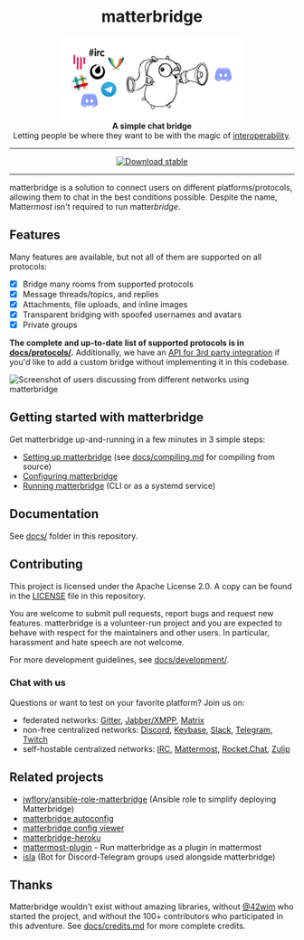 <div align="center">

# matterbridge

![Matterbridge Logo](img/matterbridge-notext.gif)<br />
**A simple chat bridge**<br />
Letting people be where they want to be with the magic of [interoperability](https://en.wikipedia.org/wiki/Interoperability).<br />

---

[![Download stable](https://img.shields.io/github/release/42wim/matterbridge.svg?label=download%20stable)](https://github.com/42wim/matterbridge/releases/latest)

---

</div>

matterbridge is a solution to connect users on different platforms/protocols, allowing them to chat in the best conditions possible. Despite the name, Matter<em>most</em> isn't required to run matter<em>bridge</em>.

## Features

Many features are available, but not all of them are supported on all protocols:

- [x] Bridge many rooms from supported protocols
- [x] Message threads/topics, and replies
- [x] Attachments, file uploads, and inline images
- [x] Transparent bridging with spoofed usernames and avatars
- [x] Private groups

**The complete and up-to-date list of supported protocols is in [docs/protocols/](docs/protocols/).** Additionally, we have an [API for 3rd party integration](https://github.com/42wim/matterbridge/wiki/Features#api) if you'd like to add a custom bridge without implementing it in this codebase.

![Screenshot of users discussing from different networks using matterbridge](https://user-images.githubusercontent.com/849975/52647227-9c3a5300-2ee4-11e9-9c57-ea096473aba8.png)

## Getting started with matterbridge

Get matterbridge up-and-running in a few minutes in 3 simple steps:

- [Setting up matterbridge](docs/setup.md) (see [docs/compiling.md](docs/compiling.md) for compiling from source)
- [Configuring matterbridge](docs/config.md)
- [Running matterbridge](docs/running.md) (CLI or as a systemd service)

## Documentation

See [docs/](docs/) folder in this repository.

## Contributing

This project is licensed under the Apache License 2.0. A copy can be found in the [LICENSE](LICENSE) file in this repository.

You are welcome to submit pull requests, report bugs and request new features. matterbridge is a volunteer-run project and you are expected to behave with respect for the maintainers and other users. In particular, harassment and hate speech are not welcome.

For more development guidelines, see [docs/development/](docs/development/).

### Chat with us

Questions or want to test on your favorite platform? Join us on:

- federated networks: [Gitter][mb-gitter], [Jabber/XMPP][mb-xmpp], [Matrix][mb-matrix]
- non-free centralized networks: [Discord][mb-discord], [Keybase][mb-keybase], [Slack][mb-slack], [Telegram][mb-telegram], [Twitch][mb-twitch]
- self-hostable centralized networks: [IRC][mb-irc], [Mattermost][mb-mattermost], [Rocket.Chat][mb-rocketchat], [Zulip][mb-zulip]

## Related projects

- [jwflory/ansible-role-matterbridge](https://galaxy.ansible.com/jwflory/matterbridge) (Ansible role to simplify deploying Matterbridge)
- [matterbridge autoconfig](https://github.com/patcon/matterbridge-autoconfig)
- [matterbridge config viewer](https://github.com/patcon/matterbridge-heroku-viewer)
- [matterbridge-heroku](https://github.com/cadecairos/matterbridge-heroku)
- [mattermost-plugin](https://github.com/matterbridge/mattermost-plugin) - Run matterbridge as a plugin in mattermost
- [isla](https://github.com/alphachung/isla) (Bot for Discord-Telegram groups used alongside matterbridge)

## Thanks

Matterbridge wouldn't exist without amazing libraries, without [@42wim](https://github.com/42wim) who started the project, and without the 100+ contributors who participated in this adventure. See [docs/credits.md](docs/credits.md) for more complete credits.

<!-- Links -->

[mb-discord]: https://discord.gg/AkKPtrQ
[mb-gitter]: https://gitter.im/42wim/matterbridge
[mb-irc]: https://web.libera.chat/#matterbridge
[mb-keybase]: https://keybase.io/team/matterbridge
[mb-matrix]: https://riot.im/app/#/room/#matterbridge:matrix.org
[mb-mattermost]: https://framateam.org/signup_user_complete/?id=tfqm33ggop8x3qgu4boeieta6e
[mb-msteams]: https://teams.microsoft.com/join/hj92x75gd3y7
[mb-rocketchat]: https://open.rocket.chat/channel/matterbridge
[mb-slack]: https://join.slack.com/t/matterbridgechat/shared_invite/zt-2ourq2h2-7YvyYBq2WFGC~~zEzA68_Q
[mb-telegram]: https://t.me/Matterbridge
[mb-twitch]: https://www.twitch.tv/matterbridge
[mb-whatsapp]: https://www.whatsapp.com/
[mb-xmpp]: xmpp:matterbridge@conference.jabber.de?join
[mb-zulip]: https://matterbridge.zulipchat.com/register/

